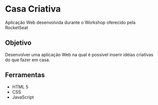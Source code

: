# Casa Criativa

Aplicação Web desenvolvida durante o Workshop oferecido pela RocketSeat

## Objetivo

Desenvolver uma aplicação Web na qual é possivel inserir idéias criativas do que fazer em casa.

## Ferramentas

- HTML 5
- CSS
- JavaScript

